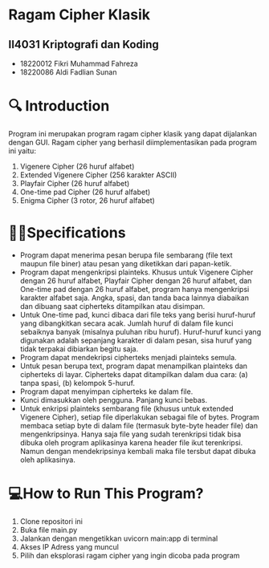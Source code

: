 # Ragam Cipher Klasik
## II4031 Kriptografi dan Koding
- 18220012 Fikri Muhammad Fahreza
- 18220086 Aldi Fadlian Sunan

# 🔍 Introduction 
Program ini merupakan program ragam cipher klasik yang dapat dijalankan dengan GUI.
Ragam cipher yang berhasil diimplementasikan pada program ini yaitu:
1. Vigenere Cipher (26 huruf alfabet)
2. Extended Vigenere Cipher (256 karakter ASCII)
3. Playfair Cipher (26 huruf alfabet)
4. One-time pad Cipher (26 huruf alfabet)
5. Enigma Cipher (3 rotor, 26 huruf alfabet)

# 👨‍💻Specifications
- Program dapat menerima pesan berupa file sembarang (file text maupun file biner) atau pesan yang diketikkan dari papan-ketik.
- Program dapat mengenkripsi plainteks. Khusus untuk Vigenere Cipher dengan 26 huruf alfabet, Playfair Cipher dengan 26 huruf alfabet, dan One-time pad dengan 26 huruf alfabet, program hanya mengenkripsi karakter alfabet saja. Angka, spasi, dan tanda baca lainnya diabaikan dan dibuang saat cipherteks ditampilkan atau disimpan.
- Untuk One-time pad, kunci dibaca dari file teks yang berisi huruf-huruf yang dibangkitkan secara acak. Jumlah huruf di dalam file kunci sebaiknya banyak (misalnya puluhan ribu huruf). Huruf-huruf kunci yang digunakan adalah sepanjang karakter di dalam pesan, sisa huruf yang tidak terpakai dibiarkan begitu saja.
- Program dapat mendekripsi cipherteks menjadi plainteks semula.
- Untuk pesan berupa text, program dapat menampilkan plainteks dan cipherteks di layar. Cipherteks dapat ditampilkan dalam dua cara: (a) tanpa spasi, (b) kelompok 5-huruf.
- Program dapat menyimpan cipherteks ke dalam file.
- Kunci dimasukkan oleh pengguna. Panjang kunci bebas.
- Untuk enkripsi plainteks sembarang file (khusus untuk extended Vigenere Cipher), setiap file diperlakukan sebagai file of bytes. Program membaca setiap byte di dalam file (termasuk byte-byte header file) dan mengenkripsinya. Hanya saja file yang sudah terenkripsi tidak bisa dibuka oleh program aplikasinya karena header file ikut terenkripsi. Namun dengan mendekripsinya kembali maka file tersbut dapat dibuka oleh aplikasinya.

# 💻How to Run This Program?
1. Clone repositori ini
2. Buka file main.py
3. Jalankan dengan mengetikkan uvicorn main:app di terminal
4. Akses IP Adress yang muncul
5. Pilih dan eksplorasi ragam cipher yang ingin dicoba pada program
